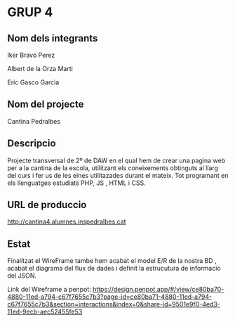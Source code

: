 # GRUP 4

## Nom dels integrants

Iker Bravo Perez

Albert de la Orza Marti

Eric Gasco Garcia

## Nom del projecte

Cantina Pedralbes

## Descripcio

Projecte transversal de 2º de DAW en el qual hem de crear una pagina web per a la cantina de la escola, utilitzant els coneixements obtinguts al llarg del curs i fer us de les eines utilitazades durant el mateix. Tot programant en els llenguatges estudiats PHP, JS , HTML i CSS.

## URL de produccio

http://cantina4.alumnes.inspedralbes.cat

## Estat

Finalitzat el WireFrame tambe hem acabat el model E/R de la nostra BD , acabat el diagrama del flux de dades i definit la estrucutura de informacio del JSON.

Link del Wireframe a penpot: https://design.penpot.app/#/view/ce80ba70-4880-11ed-a794-c67f7655c7b3?page-id=ce80ba71-4880-11ed-a794-c67f7655c7b3&section=interactions&index=0&share-id=9501e9f0-4ed3-11ed-9ecb-aec52455fe53


